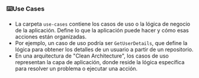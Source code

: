 ### ⌨️Use Cases

- La carpeta `use-cases` contiene los casos de uso o la lógica de negocio de la aplicación. Define lo que la aplicación puede hacer y cómo esas acciones están organizadas.
- Por ejemplo, un caso de uso podría ser `GetUserDetails`, que define la lógica para obtener los detalles de un usuario a partir de un repositorio.
- En una arquitectura de "Clean Architecture", los casos de uso representan la capa de aplicación, donde reside la lógica específica para resolver un problema o ejecutar una acción.
